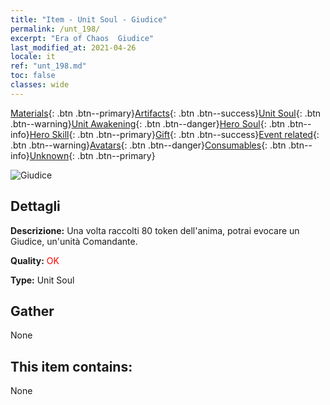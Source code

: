```yaml
---
title: "Item - Unit Soul - Giudice"
permalink: /unt_198/
excerpt: "Era of Chaos  Giudice"
last_modified_at: 2021-04-26
locale: it
ref: "unt_198.md"
toc: false
classes: wide
---
```

 [Materials](/ItemsIT/){: .btn .btn--primary}[Artifacts](/ItemsIT/Artifacts/){: .btn .btn--success}[Unit Soul](/ItemsIT/UnitSoul/){: .btn .btn--warning}[Unit Awakening](/ItemsIT/UnitAwakening/){: .btn .btn--danger}[Hero Soul](/ItemsIT/HeroSoul/){: .btn .btn--info}[Hero Skill](/ItemsIT/HeroSkill/){: .btn .btn--primary}[Gift](/ItemsIT/Gift/){: .btn .btn--success}[Event related](/ItemsIT/Events/){: .btn .btn--warning}[Avatars](/ItemsIT/Avatars/){: .btn .btn--danger}[Consumables](/ItemsIT/Consumables/){: .btn .btn--info}[Unknown](/ItemsIT/Unknown/){: .btn .btn--primary}

 ![Giudice](/images/u/ti_shenpanguan.jpg)

## Dettagli
 **Descrizione:** Una volta raccolti 80 token dell'anima, potrai evocare un Giudice, un'unità Comandante.

 **Quality:** <span style="color: #FF0000">OK</span>

 **Type:** Unit Soul

## Gather

  None

## This item contains:

  None

